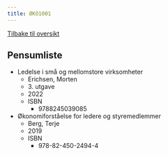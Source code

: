 ```yaml
---
title: ØKO1001
---
```

[Tilbake til oversikt](../README.md)

## Pensumliste

- Ledelse i små og mellomstore virksomheter
  - Erichsen, Morten
  - 3\. utgave
  - 2022
  - ISBN
    - 9788245039085
- Økonomiforståelse for ledere og styremedlemmer
  - Berg, Terje
  - 2019
  - ISBN
    - 978-82-450-2494-4
